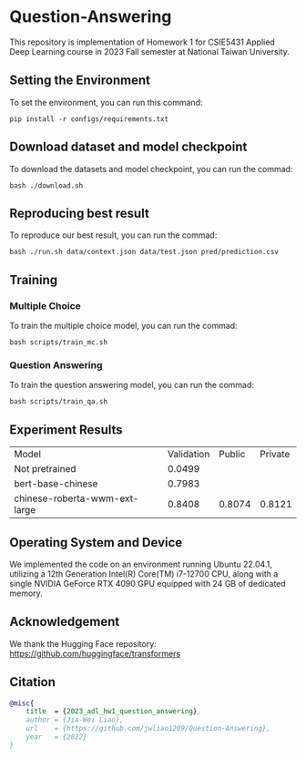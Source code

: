 # Question-Answering
This repository is implementation of Homework 1 for CSIE5431 Applied Deep Learning course in 2023 Fall semester at National Taiwan University.


## Setting the Environment
To set the environment, you can run this command:
```
pip install -r configs/requirements.txt
```


## Download dataset and model checkpoint
To download the datasets and model checkpoint, you can run the commad:
```
bash ./download.sh
```

## Reproducing best result
To reproduce our best result, you can run the commad:
```
bash ./run.sh data/context.json data/test.json pred/prediction.csv
```


## Training
### Multiple Choice
To train the multiple choice model, you can run the commad:
```
bash scripts/train_mc.sh
```

### Question Answering
To train the question answering model, you can run the commad:
```
bash scripts/train_qa.sh
```


## Experiment Results
<table>
  <tr>
    <td>Model</td>
    <td>Validation</td>
    <td>Public</td>
    <td>Private</td>
  </tr>
  <tr>
    <td>Not pretrained</td>
    <td>0.0499</td>
    <td></td>
    <td></td>
  </tr>
  <tr>
    <td>bert-base-chinese</td>
    <td>0.7983</td>
    <td></td>
    <td></td>
  </tr>
  <tr>
    <td>chinese-roberta-wwm-ext-large</td>
    <td>0.8408</td>
    <td>0.8074</td>
    <td>0.8121</td>
  </tr>
<table>


## Operating System and Device
We implemented the code on an environment running Ubuntu 22.04.1, utilizing a 12th Generation Intel(R) Core(TM) i7-12700 CPU, along with a single NVIDIA GeForce RTX 4090 GPU equipped with 24 GB of dedicated memory.


## Acknowledgement
We thank the Hugging Face repository: https://github.com/huggingface/transformers


## Citation
```bibtex
@misc{
    title  = {2023_adl_hw1_question_answering},
    author = {Jia-Wei Liao},
    url    = {https://github.com/jwliao1209/Question-Answering},
    year   = {2022}
}
```

